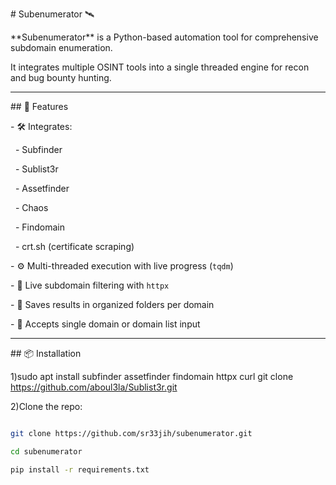 \# Subenumerator 🛰️



\*\*Subenumerator\*\* is a Python-based automation tool for comprehensive subdomain enumeration.  

It integrates multiple OSINT tools into a single threaded engine for recon and bug bounty hunting.



---



\## 🚀 Features



\- 🛠️ Integrates:

&nbsp; - Subfinder

&nbsp; - Sublist3r

&nbsp; - Assetfinder

&nbsp; - Chaos

&nbsp; - Findomain

&nbsp; - crt.sh (certificate scraping)

\- ⚙️ Multi-threaded execution with live progress (`tqdm`)

\- 🧪 Live subdomain filtering with `httpx`

\- 📂 Saves results in organized folders per domain

\- 🎯 Accepts single domain or domain list input



---



\## 📦 Installation


1)sudo apt install subfinder assetfinder findomain httpx curl
git clone https://github.com/aboul3la/Sublist3r.git


2)Clone the repo:

```bash

git clone https://github.com/sr33jih/subenumerator.git

cd subenumerator

pip install -r requirements.txt




